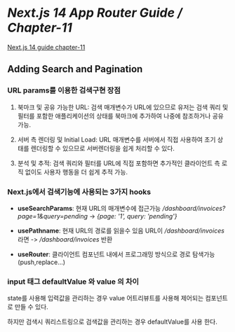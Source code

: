 # _Next.js 14 App Router Guide / Chapter-11_

[Next.js 14 guide chapter-11](https://nextjs.org/learn/dashboard-app/adding-search-and-pagination)

## **Adding Search and Pagination**

### **URL params를 이용한 검색구현 장점**

1. 북마크 및 공유 가능한 URL: 검색 매개변수가 URL에 있으므로 유저는 검색 쿼리 및 필터를 포함한 애플리케이션의 상태를 북마크에 추가하여 나중에 참조하거나 공유 가능.

2. 서버 측 렌더링 및 Initial Load: URL 매개변수를 서버에서 직접 사용하여 초기 상태를 렌더링할 수 있으므로 서버렌더링을 쉽게 처리할 수 있다.

3. 분석 및 추적: 검색 쿼리와 필터를 URL에 직접 포함하면 추가적인 클라이언트 측 로직 없이도 사용자 행동을 더 쉽게 추적 가능.

### **Next.js에서 검색기능에 사용되는 3가지 hooks**

- **useSearchParams**: 현재 URL의 매개변수에 접근가능
  _/dashboard/invoices?page=1&query=pending_ -> _{page: '1', query: 'pending'}_

- **usePathname**: 현재 URL의 경로를 읽을수 있음 URL이 _/dashboard/invoices_ 라면 -> _/dashboard/invoices_ 반환

- **useRouter**: 클라이언트 컴포넌트 내에서 프로그래밍 방식으로 경로 탐색가능 (push,replace...)

### **input 태그 defaultValue 와 value 의 차이**

state를 사용해 입력값을 관리하는 경우 value 어트리뷰트를 사용해 제어되는 컴포넌트로 만들 수 있다.

하지만 검색시 쿼리스트링으로 검색값을 관리하는 경우 defaultValue를 사용 한다.

